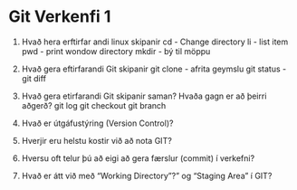 # Git Verkenfi 1

1. Hvað hera erftirfar andi linux skipanir
    cd - Change directory
    li - list item
    pwd - print wondow directory
    mkdir - bý til möppu
2. Hvað gera eftirfarandi Git skipanir
    git clone - afrita geymslu
    git status -
    git diff
3. Hvað gera etirfarandi Git skipanir saman? Hvaða gagn er að þeirri aðgerð?
    git log
    git checkout
    git branch
4. Hvað er útgáfustýring (Version Control)?

5. Hverjir eru helstu kostir við að nota GIT?

6. Hversu oft telur þú að eigi að gera færslur (commit) í verkefni?

7. Hvað er átt við með “Working Directory”?” og “Staging Area” í GIT?